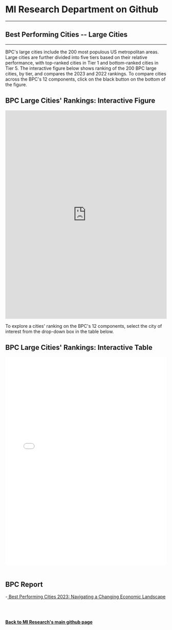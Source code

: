 <br><br>
<head>
 
<meta name="twitter:title" content="Best Performing Cities">

<meta property="og:title" content="Best Performing Cities">
<meta property="og:url" content="https://miresearch.github.io/Best-Performing-Cities/">

 </head>


<H1><b>MI Research Department on Github </b></H1>  <Hr>
<H2><b>Best Performing Cities -- Large Cities</b></H2>  <Hr>


BPC's large cities include the 200 most populous US metropolitan areas. Large cities are further divided into five tiers based on their relative performance, with top-ranked cities in Tier 1 and bottom-ranked cities in Tier 5. The interactive figure below shows ranking of the 200 BPC large cities, by tier, and compares the 2023 and 2022 rankings. To compare cities across the BPC's 12 components, click on the black button on the bottom of the figure.

<H2> BPC Large Cities' Rankings: Interactive Figure </H2> 
 
 <iframe src="https://public.tableau.com/views/BPC-Large-v1/BPC-GainDrop?:showVizHome=no&:embed=true"  width="100%" height="650" frameborder="0"></iframe>
  <Br>
 
To explore a cities' ranking on the BPC's 12 components, select the city of interest from the drop-down box in the table below.
  
 <H2> BPC Large Cities' Rankings: Interactive Table </H2> 
 
  <iframe src="<https://public.tableau.com/views/BPC-Large-v2/Dashboard3?:showVizHome=no&:embed=true"  width="100%" height="650" frameborder="0"></iframe>
  <Br>
    
 <Br>

<H2>BPC Report </H2>
-<a href="https://https://milkeninstitute.org/research-department" target="_blank"> Best Performing Cities 2023: Navigating a Changing Economic Landscape </a> <br>

<Br><Br>
  
<a href=" https://miresearch.github.io/About/" target="_blank"> <b>Back to MI Research's main github page</b>  </a>
<br>
<br>
<Bh>  
<br>
<br>
<Bh>



